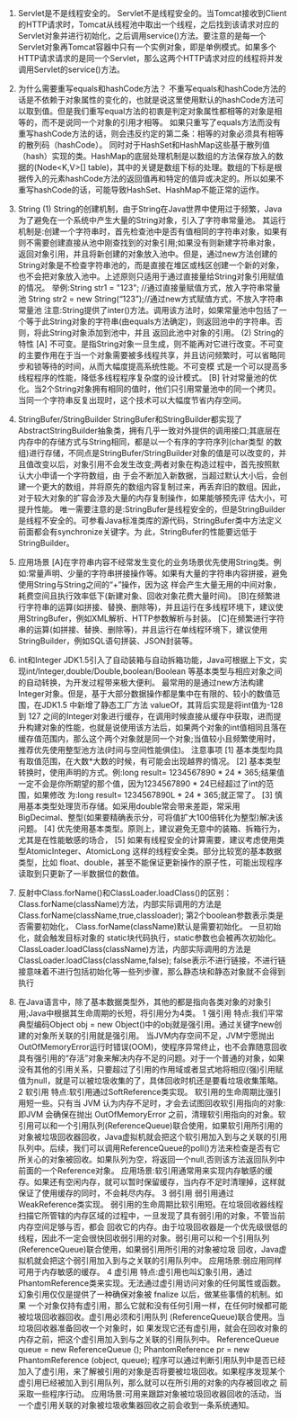 1. Servlet是不是线程安全的。
  Servlet不是线程安全的。当Tomcat接收到Client的HTTP请求时，Tomcat从线程池中取出一个线程，之后找到该请求对应的Servlet对象并进行初始化，之后调用service()方法。要注意的是每一个Servlet对象再Tomcat容器中只有一个实例对象，即是单例模式。如果多个HTTP请求请求的是同一个Servlet，那么这两个HTTP请求对应的线程将并发调用Servlet的service()方法。

2. 为什么需要重写equals和hashCode方法？
  不重写equals和hashCode方法的话是不依赖于对象属性的变化的，也就是说这里使用默认的hashCode方法可以取到值。但是我们重写equal方法的初衷是判定对象属性都相等的对象是相等的，而不是说同一个对象的引用才相等。
  如果只重写了equals方法而没有重写hashCode方法的话，则会违反约定的第二条：相等的对象必须具有相等的散列码（hashCode）。
  同时对于HashSet和HashMap这些基于散列值（hash）实现的类。HashMap的底层处理机制是以数组的方法保存放入的数据的(Node<K,V>[] table)，其中的关键是数组下标的处理。数组的下标是根据传入的元素hashCode方法的返回值再和特定的值异或决定的。所以如果不重写hashCode的话，可能导致HashSet、HashMap不能正常的运作。

3. String
  (1) String的创建机制，由于String在Java世界中使用过于频繁，Java为了避免在一个系统中产生大量的String对象，引入了字符串常量池。
      其运行机制是:创建一个字符串时，首先检查池中是否有值相同的字符串对象，如果有则不需要创建直接从池中刚查找到的对象引用;如果没有则新建字符串对象，返回对象引用，并且将新创建的对象放入池中。但是，通过new方法创建的String对象是不检查字符串池的，而是直接在堆区或栈区创建一个新的对象，也不会把对象放入池中。上述原则只适用于通过直接量给String对象引用赋值的情况。
      举例:String str1 = "123"; //通过直接量赋值方式，放入字符串常量池
      String str2 = new String(“123”);//通过new方式赋值方式，不放入字符串常量池
      注意:String提供了inter()方法。调用该方法时，如果常量池中包括了一个等于此String对象的字符串(由equals方法确定)，则返回池中的字符串。否则，将此String对象添加到池中，并且 返回此池中对象的引用。
  (2) String的特性
    [A] 不可变。是指String对象一旦生成，则不能再对它进行改变。不可变的主要作用在于当一个对象需要被多线程共享，并且访问频繁时，可以省略同步和锁等待的时间，从而大幅度提高系统性能。不可变模   式是一个可以提高多线程程序的性能，降低多线程程序复杂度的设计模式。
    [B] 针对常量池的优化。当2个String对象拥有相同的值时，他们只引用常量池中的同一个拷贝。当同一个字符串反复出现时，这个技术可以大幅度节省内存空间。
4. StringBufer/StringBuilder
  StringBufer和StringBuilder都实现了AbstractStringBuilder抽象类，拥有几乎一致对外提供的调用接口;其底层在内存中的存储方式与String相同，都是以一个有序的字符序列(char类型 的数组)进行存储，不同点是StringBufer/StringBuilder对象的值是可以改变的，并且值改变以后，对象引用不会发生改变;两者对象在构造过程中，首先按照默认大小申请一个字符数组，由 于会不断加入新数据，当超过默认大小后，会创建一个更大的数组，并将原先的数组内容复制过来，再丢弃旧的数组。因此，对于较大对象的扩容会涉及大量的内存复制操作，如果能够预先评 估大小，可提升性能。
  唯一需要注意的是:StringBufer是线程安全的，但是StringBuilder是线程不安全的。可参看Java标准类库的源代码，StringBufer类中方法定义前面都会有synchronize关键字。为 此，StringBufer的性能要远低于StringBuilder。
5. 应用场景 
  [A]在字符串内容不经常发生变化的业务场景优先使用String类。例如:常量声明、少量的字符串拼接操作等。如果有大量的字符串内容拼接，避免使用String与String之间的“+”操作，因为这
  样会产生大量无用的中间对象，耗费空间且执行效率低下(新建对象、回收对象花费大量时间)。
  [B]在频繁进行字符串的运算(如拼接、替换、删除等)，并且运行在多线程环境下，建议使用StringBufer，例如XML解析、HTTP参数解析与封装。
  [C]在频繁进行字符串的运算(如拼接、替换、删除等)，并且运行在单线程环境下，建议使用StringBuilder，例如SQL语句拼装、JSON封装等。

6. int和Integer
  JDK1.5引入了自动装箱与自动拆箱功能，Java可根据上下文，实现int/Integer,double/Double,boolean/Boolean 等基本类型与相应对象之间的自动转换，为开发过程带来极大便利。
  最常用的是通过new方法构建Integer对象。但是，基于大部分数据操作都是集中在有限的、较小的数值范围，在JDK1.5 中新增了静态工厂方法 valueOf，其背后实现是将int值为-128 到 127 之间的Integer对象进行缓存，在调用时候直接从缓存中获取，进而提升构建对象的性能，也就是说使用该方法后，如果两个对象的int值相同且落在缓存值范围内，那么这个两个对象就是同一个对象;当值较小且频繁使用时，推荐优先使用整型池方法(时间与空间性能俱佳)。
  注意事项
  [1] 基本类型均具有取值范围，在大数*大数的时候，有可能会出现越界的情况。
  [2] 基本类型转换时，使用声明的方式。例:long result= 1234567890 * 24 * 365;结果值一定不会是你所期望的那个值，因为1234567890 * 24已经超过了int的范围，如果修改 为:long result= 1234567890L * 24 * 365;就正常了。
  [3] 慎用基本类型处理货币存储。如采用double常会带来差距，常采用BigDecimal、整型(如果要精确表示分，可将值扩大100倍转化为整型)解决该问题。
  [4] 优先使用基本类型。原则上，建议避免无意中的装箱、拆箱行为，尤其是在性能敏感的场合，
  [5] 如果有线程安全的计算需要，建议考虑使用类型AtomicInteger、AtomicLong 这样的线程安全类。部分比较宽的基本数据类型，比如 float、double，甚至不能保证更新操作的原子性，可能出现程序读取到只更新了一半数据位的数值。


7. 反射中Class.forName()和ClassLoader.loadClass()的区别：
  Class.forName(className)方法，内部实际调用的方法是  Class.forName(className,true,classloader);
  第2个boolean参数表示类是否需要初始化，  Class.forName(className)默认是需要初始化。
  一旦初始化，就会触发目标对象的 static块代码执行，static参数也会被再次初始化。
  ClassLoader.loadClass(className)方法，内部实际调用的方法是  ClassLoader.loadClass(className,false);
  false表示不进行链接，不进行链接意味着不进行包括初始化等一些列步骤，那么静态块和静态对象就不会得到执行

8. 在Java语言中，除了基本数据类型外，其他的都是指向各类对象的对象引用;Java中根据其生命周期的长短，将引用分为4类。
  1 强引用
  特点:我们平常典型编码Object obj = new Object()中的obj就是强引用。通过关键字new创建的对象所关联的引用就是强引用。 当JVM内存空间不足，JVM宁愿抛出OutOfMemoryError运行时错误(OOM)，使程序异常终止，也不会靠随意回收具有强引用的“存活”对象来解决内存不足的问题。对于一个普通的对象，如果没有其他的引用关系，只要超过了引用的作用域或者显式地将相应(强)引用赋值为null，就是可以被垃圾收集的了，具体回收时机还是要看垃圾收集策略。
  2 软引用
  特点:软引用通过SoftReference类实现。 软引用的生命周期比强引用短一些。只有当 JVM 认为内存不足时，才会去试图回收软引用指向的对象:即JVM 会确保在抛出 OutOfMemoryError 之前，清理软引用指向的对象。软引用可以和一个引用队列(ReferenceQueue)联合使用，如果软引用所引用的对象被垃圾回收器回收，Java虚拟机就会把这个软引用加入到与之关联的引用 队列中。后续，我们可以调用ReferenceQueue的poll()方法来检查是否有它所关心的对象被回收。如果队列为空，将返回一个null,否则该方法返回队列中前面的一个Reference对象。
  应用场景:软引用通常用来实现内存敏感的缓存。如果还有空闲内存，就可以暂时保留缓存，当内存不足时清理掉，这样就保证了使用缓存的同时，不会耗尽内存。
  3 弱引用
  弱引用通过WeakReference类实现。 弱引用的生命周期比软引用短。在垃圾回收器线程扫描它所管辖的内存区域的过程中，一旦发现了具有弱引用的对象，不管当前内存空间足够与否，都会 回收它的内存。由于垃圾回收器是一个优先级很低的线程，因此不一定会很快回收弱引用的对象。弱引用可以和一个引用队列(ReferenceQueue)联合使用，如果弱引用所引用的对象被垃圾 回收，Java虚拟机就会把这个弱引用加入到与之关联的引用队列中。
  应用场景:弱应用同样可用于内存敏感的缓存。
  4 虚引用
  特点:虚引用也叫幻象引用，通过PhantomReference类来实现。无法通过虚引用访问对象的任何属性或函数。幻象引用仅仅是提供了一种确保对象被 fnalize 以后，做某些事情的机制。如果 一个对象仅持有虚引用，那么它就和没有任何引用一样，在任何时候都可能被垃圾回收器回收。虚引用必须和引用队列 (ReferenceQueue)联合使用。当垃圾回收器准备回收一个对象时，如 果发现它还有虚引用，就会在回收对象的内存之前，把这个虚引用加入到与之关联的引用队列中。
  ReferenceQueue queue = new ReferenceQueue ();
  PhantomReference pr = new PhantomReference (object, queue);
  程序可以通过判断引用队列中是否已经加入了虚引用，来了解被引用的对象是否将要被垃圾回收。如果程序发现某个虚引用已经被加入到引用队列，那么就可以在所引用的对象的内存被回收之
  前采取一些程序行动。
  应用场景:可用来跟踪对象被垃圾回收器回收的活动，当一个虚引用关联的对象被垃圾收集器回收之前会收到一条系统通知。